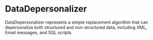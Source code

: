 # DataDepersonalizer
DataDepersonalizer represents a simple replacement algorithm that can depersonalize both structured and non-structured data, including XML, Email messages, and SQL scripts.
